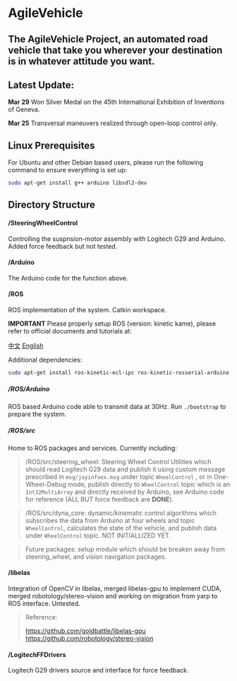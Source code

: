 # AgileVehicle
## The AgileVehicle Project, an automated road vehicle that take you wherever your destination is in whatever attitude you want.

## Latest Update:
**Mar 29** Won Silver Medal on the 45th International Exhibition of Inventions of Geneva.

**Mar 25** Transversal maneuvers realized through open-loop control only.

## Linux Prerequisites
For Ubuntu and other Debian based users, please run the following command to ensure everything is set up:

```sh
sudo apt-get install g++ arduino libsdl2-dev
```

## Directory Structure

#### /SteeringWheelControl
Controlling the suspnsion-motor assembly with Logitech G29 and Arduino. Added force feedback but not tested.

#### /Arduino
The Arduino code for the function above.

#### /ROS
ROS implementation of the system. Catkin workspace.

**IMPORTANT** Please properly setup ROS (version: kinetic kame), please refer to official documents and tutorials at:

[中文](http://wiki.ros.org/cn/ROS/Tutorials)
[English](http://wiki.ros.org/ROS/Tutorials)

Additional dependencies:

```sh
sudo apt-get install ros-kinetic-ecl-ipc ros-kinetic-rosserial-arduino ros-kinetic-rosserial
```

##### /ROS/Arduino
ROS based Arduino code able to transmit data at 30Hz. Run `./bootstrap` to prepare the system.

##### /ROS/src
Home to ROS packages and services. Currently including:

> /ROS/src/steering_wheel: Steering Wheel Control Utilities which should read Logitech G29 data and publish it using custom message prescribed in `msg/joyinfoex.msg` under topic `WheelControl` , or in One-Wheel-Debug mode, publish directly to `WheelControl` topic which is an `Int32MultiArray` and directly received by Arduino, see Arduino code for reference (ALL BUT force feedback are **DONE**).

> /ROS/src/dyna_core: dynamic/kinematic control algorithms which subscribes the data from Arduino at four wheels and topic `WheelControl`, calculates the state of the vehicle, and publish data under `WheelControl` topic. NOT INITIALLIZED YET.

> Future packages: setup module which should be breaken away from steering_wheel, and vision navigation packages.


#### /libelas
Integration of OpenCV in libelas, merged libelas-gpu to implement CUDA, merged robotology/stereo-vision and working on migration from yarp to ROS interface. Untested.
> Reference:
> 
> https://github.com/goldbattle/libelas-gpu
> https://github.com/robotology/stereo-vision

#### /LogitechFFDrivers
Logitech G29 drivers source and interface for force feedback.

